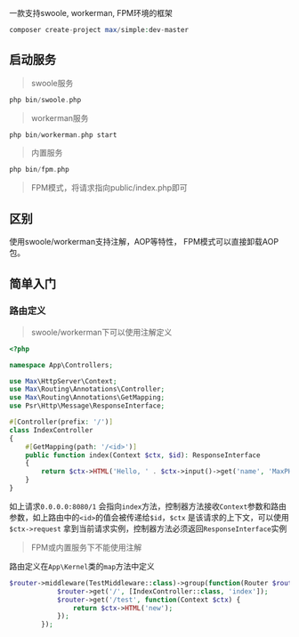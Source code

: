 一款支持swoole, workerman, FPM环境的框架

```php
composer create-project max/simple:dev-master
```

## 启动服务

> swoole服务

```php
php bin/swoole.php
```

> workerman服务

```php
php bin/workerman.php start
```

> 内置服务

```php
php bin/fpm.php
```

> FPM模式，将请求指向public/index.php即可

## 区别

使用swoole/workerman支持注解，AOP等特性， FPM模式可以直接卸载AOP包。

## 简单入门

### 路由定义

> swoole/workerman下可以使用注解定义

```php
<?php

namespace App\Controllers;

use Max\HttpServer\Context;
use Max\Routing\Annotations\Controller;
use Max\Routing\Annotations\GetMapping;
use Psr\Http\Message\ResponseInterface;

#[Controller(prefix: '/')]
class IndexController
{
    #[GetMapping(path: '/<id>')]
    public function index(Context $ctx, $id): ResponseInterface
    {
        return $ctx->HTML('Hello, ' . $ctx->input()->get('name', 'MaxPHP!'));
    }
}

```

如上请求`0.0.0.0:8080/1` 会指向`index`方法，控制器方法接收`Context`参数和路由参数，如上路由中的`<id>`的值会被传递给`$id`，`$ctx` 是该请求的上下文，可以使用`$ctx->request`
拿到当前请求实例，控制器方法必须返回`ResponseInterface`实例

> FPM或内置服务下不能使用注解

路由定义在`App\Kernel`类的`map`方法中定义

```php
$router->middleware(TestMiddleware::class)->group(function(Router $router) {
            $router->get('/', [IndexController::class, 'index']);
            $router->get('/test', function(Context $ctx) {
                return $ctx->HTML('new');
            });
        });
```
